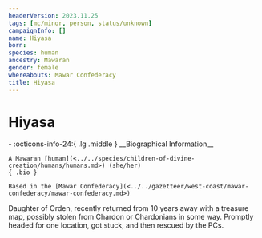 ```yaml
---
headerVersion: 2023.11.25
tags: [mc/minor, person, status/unknown]
campaignInfo: []
name: Hiyasa
born:
species: human
ancestry: Mawaran
gender: female
whereabouts: Mawar Confederacy
title: Hiyasa
---
```

# Hiyasa
<div class="grid cards ext-narrow-margin ext-one-column" markdown>
- :octicons-info-24:{ .lg .middle } __Biographical Information__

    A Mawaran [human](<../../species/children-of-divine-creation/humans/humans.md>) (she/her)  
    { .bio }

    Based in the [Mawar Confederacy](<../../gazetteer/west-coast/mawar-confederacy/mawar-confederacy.md>)
</div>


Daughter of Orden, recently returned from 10 years away with a treasure map, possibly stolen from Chardon or Chardonians in some way. Promptly headed for one location, got stuck, and then rescued by the PCs.